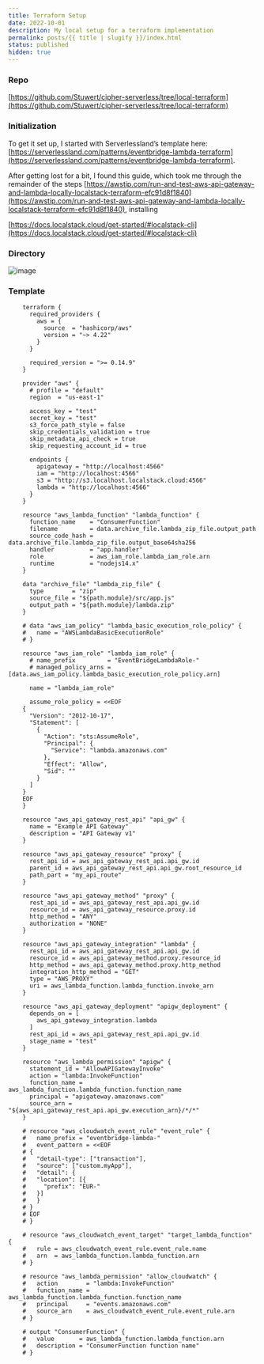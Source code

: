 ```yaml
---
title: Terraform Setup
date: 2022-10-01
description: My local setup for a terraform implementation
permalink: posts/{{ title | slugify }}/index.html
status: published
hidden: true
---
```


### Repo

[https://github.com/Stuwert/cipher-serverless/tree/local-terraform](https://github.com/Stuwert/cipher-serverless/tree/local-terraform)

### Initialization

To get it set up, I started with Serverlessland’s template here: [https://serverlessland.com/patterns/eventbridge-lambda-terraform](https://serverlessland.com/patterns/eventbridge-lambda-terraform).

After getting lost for a bit, I found this guide, which took me through the remainder of the steps [https://awstip.com/run-and-test-aws-api-gateway-and-lambda-locally-localstack-terraform-efc91d8f1840](https://awstip.com/run-and-test-aws-api-gateway-and-lambda-locally-localstack-terraform-efc91d8f1840), installing

[https://docs.localstack.cloud/get-started/#localstack-cli](https://docs.localstack.cloud/get-started/#localstack-cli)

### Directory

![image](/images/serverless/terraform-directory.png)

### Template

```
    terraform {
      required_providers {
        aws = {
          source  = "hashicorp/aws"
          version = "~> 4.22"
        }
      }

      required_version = ">= 0.14.9"
    }

    provider "aws" {
      # profile = "default"
      region  = "us-east-1"

      access_key = "test"
      secret_key = "test"
      s3_force_path_style = false
      skip_credentials_validation = true
      skip_metadata_api_check = true
      skip_requesting_account_id = true

      endpoints {
        apigateway = "http://localhost:4566"
        iam = "http://localhost:4566"
        s3 = "http://s3.localhost.localstack.cloud:4566"
        lambda = "http://localhost:4566"
      }
    }

    resource "aws_lambda_function" "lambda_function" {
      function_name    = "ConsumerFunction"
      filename         = data.archive_file.lambda_zip_file.output_path
      source_code_hash = data.archive_file.lambda_zip_file.output_base64sha256
      handler          = "app.handler"
      role             = aws_iam_role.lambda_iam_role.arn
      runtime          = "nodejs14.x"
    }

    data "archive_file" "lambda_zip_file" {
      type        = "zip"
      source_file = "${path.module}/src/app.js"
      output_path = "${path.module}/lambda.zip"
    }

    # data "aws_iam_policy" "lambda_basic_execution_role_policy" {
    #   name = "AWSLambdaBasicExecutionRole"
    # }

    resource "aws_iam_role" "lambda_iam_role" {
      # name_prefix         = "EventBridgeLambdaRole-"
      # managed_policy_arns = [data.aws_iam_policy.lambda_basic_execution_role_policy.arn]

      name = "lambda_iam_role"

      assume_role_policy = <<EOF
    {
      "Version": "2012-10-17",
      "Statement": [
    	{
    	  "Action": "sts:AssumeRole",
    	  "Principal": {
    		"Service": "lambda.amazonaws.com"
    	  },
    	  "Effect": "Allow",
    	  "Sid": ""
    	}
      ]
    }
    EOF
    }

    resource "aws_api_gateway_rest_api" "api_gw" {
      name = "Example API Gateway"
      description = "API Gateway v1"
    }

    resource "aws_api_gateway_resource" "proxy" {
      rest_api_id = aws_api_gateway_rest_api.api_gw.id
      parent_id = aws_api_gateway_rest_api.api_gw.root_resource_id
      path_part = "my_api_route"
    }

    resource "aws_api_gateway_method" "proxy" {
      rest_api_id = aws_api_gateway_rest_api.api_gw.id
      resource_id = aws_api_gateway_resource.proxy.id
      http_method = "ANY"
      authorization = "NONE"
    }

    resource "aws_api_gateway_integration" "lambda" {
      rest_api_id = aws_api_gateway_rest_api.api_gw.id
      resource_id = aws_api_gateway_method.proxy.resource_id
      http_method = aws_api_gateway_method.proxy.http_method
      integration_http_method = "GET"
      type = "AWS_PROXY"
      uri = aws_lambda_function.lambda_function.invoke_arn
    }

    resource "aws_api_gateway_deployment" "apigw_deployment" {
      depends_on = [
        aws_api_gateway_integration.lambda
      ]
      rest_api_id = aws_api_gateway_rest_api.api_gw.id
      stage_name = "test"
    }

    resource "aws_lambda_permission" "apigw" {
      statement_id = "AllowAPIGatewayInvoke"
      action = "lambda:InvokeFunction"
      function_name = aws_lambda_function.lambda_function.function_name
      principal = "apigateway.amazonaws.com"
      source_arn = "${aws_api_gateway_rest_api.api_gw.execution_arn}/*/*"
    }

    # resource "aws_cloudwatch_event_rule" "event_rule" {
    # 	name_prefix = "eventbridge-lambda-"
    #   event_pattern = <<EOF
    # {
    #   "detail-type": ["transaction"],
    #   "source": ["custom.myApp"],
    #   "detail": {
    # 	"location": [{
    # 	  "prefix": "EUR-"
    # 	}]
    #   }
    # }
    # EOF
    # }

    # resource "aws_cloudwatch_event_target" "target_lambda_function" {
    #   rule = aws_cloudwatch_event_rule.event_rule.name
    #   arn  = aws_lambda_function.lambda_function.arn
    # }

    # resource "aws_lambda_permission" "allow_cloudwatch" {
    #   action        = "lambda:InvokeFunction"
    #   function_name = aws_lambda_function.lambda_function.function_name
    #   principal     = "events.amazonaws.com"
    #   source_arn    = aws_cloudwatch_event_rule.event_rule.arn
    # }

    # output "ConsumerFunction" {
    #   value       = aws_lambda_function.lambda_function.arn
    #   description = "ConsumerFunction function name"
    # }
```
